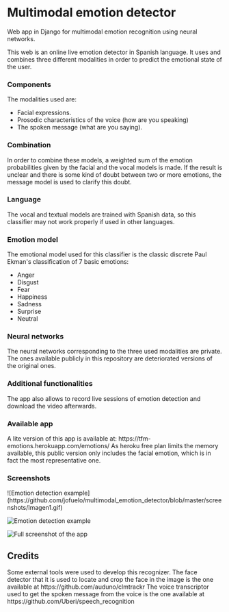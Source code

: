 
# Multimodal emotion detector
Web app in Django for multimodal emotion recognition using neural networks.

This web is an online live emotion detector in Spanish language. It uses and combines three different modalities in order to predict the emotional state of the user.
<h3>Components</h3>
The modalities used are: 

 - Facial expressions.
 - Prosodic characteristics of the voice (how are you speaking)
 - The spoken message (what are you saying).

<h3>Combination</h3>
In order to combine these models, a weighted sum of the emotion probabilities given by the facial and the vocal models is made. If the result is unclear and there is some kind of doubt between two or more emotions, the message model is used to clarify this doubt.
<h3>Language</h3>
The vocal and textual models are trained with Spanish data, so this classifier may not work properly if used in other languages.
<h3>Emotion model</h3>
The emotional model used for this classifier is the classic discrete Paul Ekman's classification of 7 basic emotions:

 - Anger
 - Disgust
 - Fear
 - Happiness
 - Sadness
 - Surprise
 - Neutral
<h3>Neural networks</h3>
The neural networks corresponding to the three used modalities are private. The ones available publicly in this repository are deteriorated versions of the original ones.
<h3>Additional functionalities</h3>
The app also allows to record live sessions of emotion detection and download the video afterwards.
<h3>Available app</h3>
A lite version of this app is available at: https://tfm-emotions.herokuapp.com/emotions/
As heroku free plan limits the memory available, this public version only includes the facial emotion, which is in fact the most representative one.
<h3>Screenshots</h3>
![Emotion detection example](https://github.com/jofuelo/multimodal_emotion_detector/blob/master/screenshots/Imagen1.gif)

![Emotion detection example](https://github.com/jofuelo/multimodal_emotion_detector/blob/master/screenshots/Imagen2.gif)

![Full screenshot of the app](https://github.com/jofuelo/multimodal_emotion_detector/blob/master/screenshots/Imagen3.png)
<h2>Credits</h2>
Some external tools were used to develop this recognizer.
The face detector that it is used to locate and crop the face in the image is the one available at https://github.com/auduno/clmtrackr
The voice transcriptor used to get the spoken message from the voice is the one available at https://github.com/Uberi/speech_recognition

